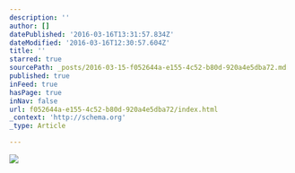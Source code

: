 ```yaml
---
description: ''
author: []
datePublished: '2016-03-16T13:31:57.834Z'
dateModified: '2016-03-16T12:30:57.604Z'
title: ''
starred: true
sourcePath: _posts/2016-03-15-f052644a-e155-4c52-b80d-920a4e5dba72.md
published: true
inFeed: true
hasPage: true
inNav: false
url: f052644a-e155-4c52-b80d-920a4e5dba72/index.html
_context: 'http://schema.org'
_type: Article

---
```

![](https://the-grid-user-content.s3-us-west-2.amazonaws.com/252456d7-c8d7-4341-a637-9c074c6d8fb4.png)